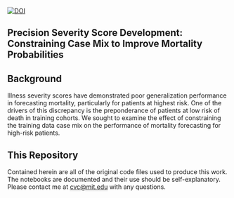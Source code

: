 [![DOI](https://zenodo.org/badge/137119444.svg)](https://zenodo.org/badge/latestdoi/137119444)

## Precision Severity Score Development: Constraining Case Mix to Improve Mortality Probabilities

## Background
Illness severity scores have demonstrated poor generalization performance in forecasting
mortality, particularly for patients at highest risk. One of the drivers of this discrepancy is the
preponderance of patients at low risk of death in training cohorts. We sought to examine the effect of
constraining the training data case mix on the performance of mortality forecasting for high-risk patients.

## This Repository
Contained herein are all of the original code files used to produce this work. The notebooks are documented and their use should be self-explanatory. Please contact me at cvc@mit.edu with any questions.
